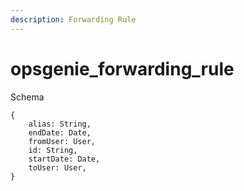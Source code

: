 ```yaml
---
description: Forwarding Rule
---
```


# opsgenie_forwarding_rule

Schema
```
{
	alias: String,
	endDate: Date,
	fromUser: User,
	id: String,
	startDate: Date,
	toUser: User,
}
```
